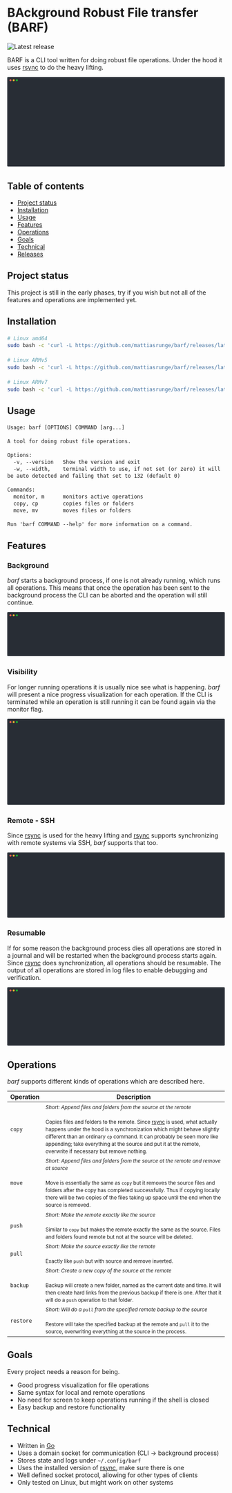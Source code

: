 # BAckground Robust File transfer (BARF)

![Latest release](https://github.com/mattiasrunge/barf/workflows/Build%20and%20release%20binaries/badge.svg)

BARF is a CLI tool written for doing robust file operations. Under the hood it uses [rsync](https://rsync.samba.org/) to do the heavy lifting.

<img src="./docs/svg/copy-normal.svg?raw=true" />

## Table of contents

- [Project status](#project-status)
- [Installation](#installation)
- [Usage](#usage)
- [Features](#features)
- [Operations](#operations)
- [Goals](#goals)
- [Technical](#technical)
- [Releases](https://github.com/mattiasrunge/barf/releases)

## Project status

This project is still in the early phases, try if you wish but not all of the features and operations are implemented yet.

## Installation

```bash
# Linux amd64
sudo bash -c 'curl -L https://github.com/mattiasrunge/barf/releases/latest/download/barf-linux-amd64.tar.gz | tar xvz -C /usr/local/bin'

# Linux ARMv5
sudo bash -c 'curl -L https://github.com/mattiasrunge/barf/releases/latest/download/barf-linux-arm5.tar.gz | tar xvz -C /usr/local/bin'

# Linux ARMv7
sudo bash -c 'curl -L https://github.com/mattiasrunge/barf/releases/latest/download/barf-linux-arm7.tar.gz | tar xvz -C /usr/local/bin'

```

## Usage

```plain_text
Usage: barf [OPTIONS] COMMAND [arg...]

A tool for doing robust file operations.

Options:
  -v, --version   Show the version and exit
  -w, --width,    terminal width to use, if not set (or zero) it will be auto detected and failing that set to 132 (default 0)

Commands:
  monitor, m      monitors active operations
  copy, cp        copies files or folders
  move, mv        moves files or folders

Run 'barf COMMAND --help' for more information on a command.

```

## Features

### Background

*barf* starts a background process, if one is not already running, which runs all operations. This means that once the operation has been sent to the background process the CLI can be aborted and the operation will still continue.

<img src="./docs/svg/copy-monitor.svg?raw=true" />

### Visibility

For longer running operations it is usually nice see what is happening. *barf* will present a nice progress visualization for each operation. If the CLI is terminated while an operation is still running it can be found again via the monitor flag.

<img src="./docs/svg/copy-monitor-many.svg?raw=true" />

### Remote - SSH

Since [rsync](https://rsync.samba.org/) is used for the heavy lifting and [rsync](https://rsync.samba.org/) supports synchronizing with remote systems via SSH, *barf* supports that too.

<img src="./docs/svg/copy-remote.svg?raw=true" />

### Resumable

If for some reason the background process dies all operations are stored in a journal and will be restarted when the background process starts again. Since *[rsync](https://rsync.samba.org/)* does synchronization, all operations should be resumable. The output of all operations are stored in log files to enable debugging and verification.

<img src="./docs/svg/daemon-journal.svg?raw=true" />

## Operations

*barf* supports different kinds of operations which are described here.

| Operation | Description |
| --- | --- |
| `copy` | <small>*Short: Append files and folders from the source at the remote*<br><br>Copies files and folders to the remote. Since [rsync](https://rsync.samba.org/) is used, what actually happens under the hood is a synchronization which might behave slightly different than an ordinary `cp` command. It can probably be seen more like appending; take everything at the source and put it at the remote, overwrite if necessary but remove nothing.</small> |
| `move` | <small>*Short: Append files and folders from the source at the remote and remove at source*<br><br>Move is essentially the same as `copy` but it removes the source files and folders after the copy has completed successfully. Thus if copying locally there will be two copies of the files taking up space until the end when the source is removed.</small> |
| `push` | <small>*Short: Make the remote exactly like the source*<br><br>Similar to `copy` but makes the remote exactly the same as the source. Files and folders found remote but not at the source will be deleted.</small> |
| `pull` | <small>*Short: Make the source exactly like the remote*<br><br>Exactly like `push` but with source and remove inverted.</small> |
| `backup` | <small>*Short: Create a new copy of the source at the remote*<br><br>Backup will create a new folder, named as the current date and time. It will then create hard links from the previous backup if there is one. After that it will do a `push` operation to that folder.</small> |
| `restore` | <small>*Short: Will do a `pull` from the specified remote backup to the source*<br><br>Restore will take the specified backup at the remote and `pull` it to the source, overwriting everything at the source in the process.</small> |

## Goals

Every project needs a reason for being.

- Good progress visualization for file operations
- Same syntax for local and remote operations
- No need for screen to keep operations running if the shell is closed
- Easy backup and restore functionality

## Technical

- Written in [Go](https://golang.org/)
- Uses a domain socket for communication (CLI -> background process)
- Stores state and logs under ```~/.config/barf```
- Uses the installed version of [rsync](https://rsync.samba.org/), make sure there is one
- Well defined socket protocol, allowing for other types of clients
- Only tested on Linux, but might work on other systems
